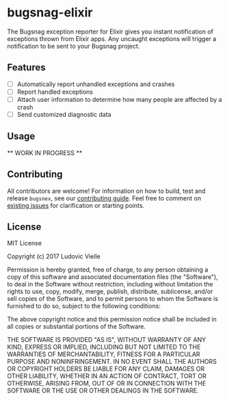 # bugsnag-elixir

The Bugsnag exception reporter for Elixir gives you instant notification of exceptions thrown from Elixir apps. Any uncaught exceptions will trigger a notification to be sent to your Bugsnag project.

## Features

 - [ ] Automatically report unhandled exceptions and crashes
 - [ ] Report handled exceptions
 - [ ] Attach user information to determine how many people are affected by a crash
 - [ ] Send customized diagnostic data

## Usage

** WORK IN PROGRESS **

## Contributing

All contributors are welcome! For information on how to build, test and release `bugsnex`, see our [contributing guide](https://github.com/Lukkor/bugsnag-elixir/blob/master/CONTRIBUTING.md). Feel free to comment on [existing issues](https://github.com/Lukkor/bugsnag-elixir/issues) for clarification or starting points.

## License

MIT License

Copyright (c) 2017 Ludovic Vielle

Permission is hereby granted, free of charge, to any person obtaining a copy
of this software and associated documentation files (the "Software"), to deal
in the Software without restriction, including without limitation the rights
to use, copy, modify, merge, publish, distribute, sublicense, and/or sell
copies of the Software, and to permit persons to whom the Software is
furnished to do so, subject to the following conditions:

The above copyright notice and this permission notice shall be included in all
copies or substantial portions of the Software.

THE SOFTWARE IS PROVIDED "AS IS", WITHOUT WARRANTY OF ANY KIND, EXPRESS OR
IMPLIED, INCLUDING BUT NOT LIMITED TO THE WARRANTIES OF MERCHANTABILITY,
FITNESS FOR A PARTICULAR PURPOSE AND NONINFRINGEMENT. IN NO EVENT SHALL THE
AUTHORS OR COPYRIGHT HOLDERS BE LIABLE FOR ANY CLAIM, DAMAGES OR OTHER
LIABILITY, WHETHER IN AN ACTION OF CONTRACT, TORT OR OTHERWISE, ARISING FROM,
OUT OF OR IN CONNECTION WITH THE SOFTWARE OR THE USE OR OTHER DEALINGS IN THE
SOFTWARE.
